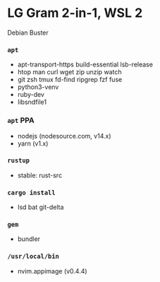 LG Gram 2-in-1, WSL 2
========
Debian Buster

### `apt`
- apt-transport-https build-essential lsb-release
- htop man curl wget zip unzip watch
- git zsh tmux fd-find ripgrep fzf fuse
- python3-venv
- ruby-dev
- libsndfile1

### `apt` PPA
- nodejs (nodesource.com, v14.x)
- yarn (v1.x)

### `rustup`
- stable: rust-src

### `cargo install`
- lsd bat git-delta

### `gem`
- bundler

### `/usr/local/bin`
- nvim.appimage (v0.4.4)
